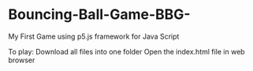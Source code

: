 # Bouncing-Ball-Game-BBG-
My First Game using p5.js framework for Java Script

To play:
Download all files into one folder
Open the index.html file in web browser
